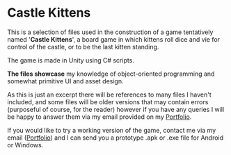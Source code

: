 # Castle Kittens

This is a selection of files used in the construction of a game tentatively named '**Castle Kittens**', a board game in which kittens roll dice and vie for control of the castle, or to be the last kitten standing.

The game is made in Unity using C# scripts.

**The files showcase** my knowledge of object-oriented programming and somewhat primitive UI and asset design.

As this is just an excerpt there will be references to many files I haven't included, and some files will be older versions that may contain errors (purposeful of course, for the reader) however if you have any queries I will be happy to answer them via my email provided on my [Portfolio](https://thomasdoyle11.github.io/).

If you would like to try a working version of the game, contact me via my email ([Portfolio](https://thomasdoyle11.github.io/)) and I can send you a prototype .apk or .exe file for Android or Windows.
